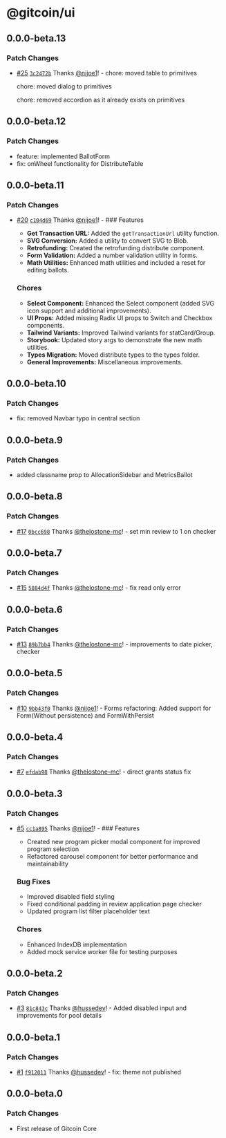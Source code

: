 # @gitcoin/ui

## 0.0.0-beta.13

### Patch Changes

- [#25](https://github.com/gitcoinco/core/pull/25) [`3c2472b`](https://github.com/gitcoinco/core/commit/3c2472bcb1dc94d60f8668ef44748bb991481c4f) Thanks [@nijoe1](https://github.com/nijoe1)! - chore: moved table to primitives

  chore: moved dialog to primitives

  chore: removed accordion as it already exists on primitives

## 0.0.0-beta.12

### Patch Changes

- feature: implemented BallotForm
- fix: onWheel functionality for DistributeTable

## 0.0.0-beta.11

### Patch Changes

- [#20](https://github.com/gitcoinco/core/pull/20) [`c104d69`](https://github.com/gitcoinco/core/commit/c104d6913051a937acbe154b7d38f6f37a763d43) Thanks [@nijoe1](https://github.com/nijoe1)! - ### Features

  - **Get Transaction URL:** Added the `getTransactionUrl` utility function.
  - **SVG Conversion:** Added a utility to convert SVG to Blob.
  - **Retrofunding:** Created the retrofunding distribute component.
  - **Form Validation:** Added a number validation utility in forms.
  - **Math Utilities:** Enhanced math utilities and included a reset for editing ballots.

  ### Chores

  - **Select Component:** Enhanced the Select component (added SVG icon support and additional
    improvements).
  - **UI Props:** Added missing Radix UI props to Switch and Checkbox components.
  - **Tailwind Variants:** Improved Tailwind variants for statCard/Group.
  - **Storybook:** Updated story args to demonstrate the new math utilities.
  - **Types Migration:** Moved distribute types to the types folder.
  - **General Improvements:** Miscellaneous improvements.

## 0.0.0-beta.10

### Patch Changes

- fix: removed Navbar typo in central section

## 0.0.0-beta.9

### Patch Changes

- added classname prop to AllocationSidebar and MetricsBallot

## 0.0.0-beta.8

### Patch Changes

- [#17](https://github.com/gitcoinco/core/pull/17) [`0bcc698`](https://github.com/gitcoinco/core/commit/0bcc698f68026f303f5f8b5f34a13de50483b5ed) Thanks [@thelostone-mc](https://github.com/thelostone-mc)! - set min review to 1 on checker

## 0.0.0-beta.7

### Patch Changes

- [#15](https://github.com/gitcoinco/core/pull/15) [`5884d4f`](https://github.com/gitcoinco/core/commit/5884d4f73a4a21df68ec4a489b74724e62b16aee) Thanks [@thelostone-mc](https://github.com/thelostone-mc)! - fix read only error

## 0.0.0-beta.6

### Patch Changes

- [#13](https://github.com/gitcoinco/core/pull/13) [`89b7bb4`](https://github.com/gitcoinco/core/commit/89b7bb4655a7b03cee364f09e70082901bfa9801) Thanks [@thelostone-mc](https://github.com/thelostone-mc)! - improvements to date picker, checker

## 0.0.0-beta.5

### Patch Changes

- [#10](https://github.com/gitcoinco/core/pull/10) [`9bb43f0`](https://github.com/gitcoinco/core/commit/9bb43f096dd444962713ee67ea421ff1fc38e265) Thanks [@nijoe1](https://github.com/nijoe1)! - Forms refactoring: Added support for Form(Without persistence) and FormWithPersist

## 0.0.0-beta.4

### Patch Changes

- [#7](https://github.com/gitcoinco/core/pull/7) [`efdab98`](https://github.com/gitcoinco/core/commit/efdab9808a3df10da5fbbe5e08f26f524ebaff53) Thanks [@thelostone-mc](https://github.com/thelostone-mc)! - direct grants status fix

## 0.0.0-beta.3

### Patch Changes

- [#5](https://github.com/gitcoinco/core/pull/5) [`cc1a895`](https://github.com/gitcoinco/core/commit/cc1a895ad3e81120cf7f82cd7c15ec343def7b84) Thanks [@nijoe1](https://github.com/nijoe1)! - ### Features

  - Created new program picker modal component for improved program selection
  - Refactored carousel component for better performance and maintainability

  ### Bug Fixes

  - Improved disabled field styling
  - Fixed conditional padding in review application page checker
  - Updated program list filter placeholder text

  ### Chores

  - Enhanced IndexDB implementation
  - Added mock service worker file for testing purposes

## 0.0.0-beta.2

### Patch Changes

- [#3](https://github.com/gitcoinco/core/pull/3) [`81c843c`](https://github.com/gitcoinco/core/commit/81c843c5234387e8ae5311d3c253d66ce4f43c3a) Thanks [@hussedev](https://github.com/hussedev)! - Added disabled input and improvements for pool details

## 0.0.0-beta.1

### Patch Changes

- [#1](https://github.com/gitcoinco/core/pull/1) [`f912011`](https://github.com/gitcoinco/core/commit/f912011edfe5a4658abc72202b64c4f7cd699f85) Thanks [@hussedev](https://github.com/hussedev)! - fix: theme not published

## 0.0.0-beta.0

### Patch Changes

- First release of Gitcoin Core
